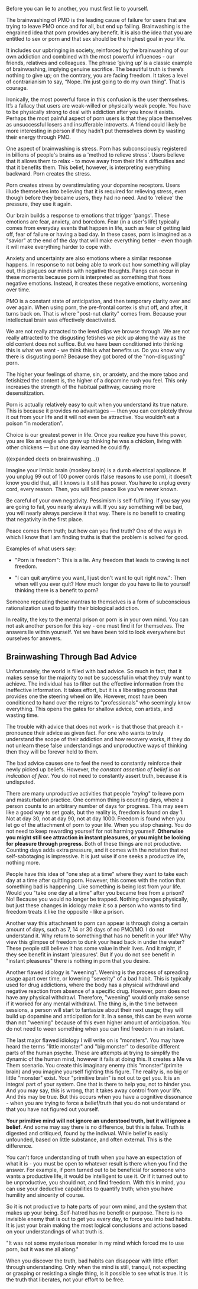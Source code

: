 Before you can lie to another, you must first lie to yourself.

The brainwashing of PMO is the leading cause of failure for users that are trying to leave PMO once and for all, but end up failing. Brainwashing is the engrained idea that porn provides any benefit. It is also the idea that you are entitled to sex or porn and that sex should be the highest goal in your life.

It includes our upbringing in society, reinforced by the brainwashing of our own addiction and combined with the most powerful influences - our friends, relatives and colleagues. The phrase ’giving up’ is a classic example of brainwashing, implying genuine sacrifice. The beautiful truth is there’s nothing to give up; on the contrary, you are facing freedom. It takes a level of contrarianism to say, “Nope. I’m just going to do my own thing”. That is courage.

Ironically, the most powerful force in this confusion is the user themselves. It’s a fallacy that users are weak-willed or physically weak people. You have to be physically strong to deal with addiction after you know it exists. Perhaps the most painful aspect of porn users is that they place themselves as unsuccessful losers and insufferable introverts. A friend could likely be more interesting in person if they hadn’t put themselves down by wasting their energy through PMO.

One aspect of brainwashing is stress. Porn has subconsciously registered in billions of people's brains as a 'method to relieve stress'. Users believe that it allows them to relax - to move away from their life's difficulties and that it benefits them. This belief, however, is interpreting everything backward. Porn creates the stress.

Porn creates stress by overstimulating your dopamine receptors. Users illude themselves into believing that it is required for relieving stress, even though before they became users, they had no need. And to 'relieve' the pressure, they use it again.

Our brain builds a response to emotions that trigger 'pangs'. These emotions are fear, anxiety, and boredom. Fear (in a user's life) typically comes from everyday events that happen in life, such as fear of getting laid off, fear of failure or having a bad day. In these cases, porn is imagined as a "savior" at the end of the day that will make everything better - even though it will make everything harder to cope with.

Anxiety and uncertainty are also emotions where a similar response happens. In response to not being able to work out how something will play out, this plagues our minds with negative thoughts. Pangs can occur in these moments because porn is interpreted as something that fixes negative emotions. Instead, it creates these negative emotions, worsening over time.

PMO is a constant state of anticipation, and then temporary clarity over and over again. When using porn, the pre-frontal cortex is shut off, and after, it turns back on. That is where "post-nut clarity" comes from. Because your intellectual brain was effectively deactivated.

We are not really attracted to the lewd clips we browse through. We are not really attracted to the disgusting fetishes we pick up along the way as the old content does not suffice. But we have been conditioned into thinking this is what we want - we think this is what benefits us. Do you know why there is disgusting porn? Because they got bored of the "non-disgusting" porn.

The higher your feelings of shame, sin, or anxiety, and the more taboo and fetishized the content is, the higher of a dopamine rush you feel. This only increases the strength of the habitual pathway, causing more desensitization.

Porn is actually relatively easy to quit when you understand its true nature. This is because it provides no advantages — then you can completely throw it out from your life and it will not even be attractive. You wouldn’t eat a poison “in moderation”.

Choice is our greatest power in life. Once you realize you have this power, you are like an eagle who grew up thinking he was a chicken, living with other chickens — but one day learned he could fly.

((expanded deets on brainwashing...))


Imagine your limbic brain (monkey brain) is a dumb electrical appliance. If you unplug 99 out of 100 power cords (false reasons to use porn), it doesn’t know you did that, all it knows is it still has power. You have to unplug every cord, every reason. Then, you will find peace like you’ve never known.

Be careful of your own negativity. Pessimism is self-fulfilling. If you say you are going to fail, you nearly always will. If you say something will be bad, you will nearly always percieve it that way. There is no benefit to creating that negativity in the first place.

Peace comes from truth; but how can you find truth? One of the ways in which I know that I am finding truths is that the problem is solved for good.

Examples of what users say:

- "Porn is freedom": This is a lie. Any freedom that leads to craving is not freedom.

- "I can quit anytime you want, I just don't want to quit right now.": Then when will you ever quit? How much longer do you have to lie to yourself thinking there is a benefit to porn?

Someone repeating these mantras to themselves is a form of subconscious rationalization used to justify their biological addiction.

In reality, the key to the mental prison or porn is in your own mind. You can not ask another person for this key - one must find it for themselves. The answers lie within yourself. Yet we have been told to look everywhere but ourselves for answers.

## Brainwashing Through Bad Advice
Unfortunately, the world is filled with bad advice. So much in fact, that it makes sense for the majority to not be successful in what they truly want to achieve. The individual has to filter out the effective information from the ineffective information. It takes effort, but it is a liberating process that provides one the steering wheel on life. However, most have been conditioned to hand over the reigns to "professionals" who seemingly know everything. This opens the gates for shallow advice, con artists, and wasting time.

The trouble with advice that does not work - is that those that preach it - pronounce their advice as given fact. For one who wants to truly understand the scope of their addiction and how recovery works, if they do not unlearn these false understandings and unproductive ways of thinking then they will be forever held to them.

The bad advice causes one to feel the need to constantly reinforce their newly picked up beliefs. However, *the constant assertion of belief is an indication of fear*. You do not need to constantly assert truth, because it is undisputed.

There are many unproductive activities that people "*trying*" to leave porn and masturbation practice. One common thing is counting days, where a person counts to an arbitrary number of days for progress. This may seem like a good way to set goals, but the reality is, freedom is found on day 1. Not at day 30, not at day 90, not at day 1000. Freedom is found when you let go of the attachment of porn to your life. When you stop chasing. You do not need to keep rewarding yourself for not harming yourself. **Otherwise you might still see attraction in instant pleasures, or you might be looking for pleasure through progress**. Both of these things are not productive. Counting days adds extra pressure, and it comes with the notation that not self-sabotaging is impressive. It is just wise if one seeks a productive life, nothing more.

People have this idea of "one step at a time" where they want to take each day at a time after quitting porn. However, this comes with the notion that something bad is happening. Like something is being lost from your life. Would you "take one day at a time" after you became free from a prison? No! Because you would no longer be trapped. Nothing changes physically, but just these changes in idology make it so a person who wants to find freedom treats it like the opposite - like a prison.

Another way this attachment to porn can appear is through doing a certain amount of days, such as 7, 14 or 30 days of no PMO/MO. I do not understand it. Why return to something that has no benefit in your life? Why view this glimpse of freedom to dunk your head back in under the water? These people still believe it has some value in their lives. And it might, if they see benefit in instant 'pleasures'. But if you do not see benefit in "instant pleasures" there is nothing in porn that you desire.

Another flawed idiology is "weening". Weening is the process of spreading usage apart over time, or lowering "severity" of a bad habit. This is typically used for drug addictions, where the body has a physical withdrawl and negative reaction from absence of a specific drug. However, porn does not have any physical withdrawl. Therefore, "weening" would only make sense if it worked for any mental withdrawl. The thing is, in the time between sessions, a person will start to fantasize about their next usage; they will build up dopamine and anticipation for it. In a sense, this can be even worse than not "weening" because of this even higher amount of anticipation. You do not need to ween something when you can find freedom in an instant.

The last major flawed idiology I will write on is "monsters". You may have heard the terms "little monster" and "big monster" to describe different parts of the human psyche. These are attempts at trying to simplify the dynamic of the human mind, however it fails at doing this. It creates a Me vs Them scenario. You create this imaginary enemy (this "monster"/primite brain) and you imagine yourself fighting this figure. The reality is, no big or little "monster" exist. Your "primitive brain" is not out to get you. It is an integral part of your system. One that is there to help you, not to hinder you. And you may say, this is wrong, that it takes away control from your life. And this may be true. But this occurs when you have a cognitive dissonance - when you are trying to force a belief/truth that you do not understand or that you have not figured out yourself.

**Your primitive mind will not ignore an understood truth, but it will ignore a belief**. And some may say there is no difference, but this is false. Truth is digested and critiqued, found by the indivual. While belief is easily unfounded, based on little substance, and often external. This is the difference.

You can't force understanding of truth when you have an expectation of what it is - you must be open to whatever result is there when you find the answer. For example, if porn turned out to be beneficial for someone who wants a productive life, it would be intelligent to use it. Or if it turned out to be unproductive, you should not, and find freedom. With this in mind, you can use your deductive capabilities to quantify truth; when you have humility and sincerity of course.

So it is not productive to hate parts of your own mind, and the system that makes up your being. Self-hatred has no benefit or purpose. There is no invisible enemy that is out to get you every day, to force you into bad habits. It is just your brain making the most logical conclusions and actions based on your understandings of what truth is.

"It was not some mysterious monster in my mind which forced me to use porn, but it was me all along."

When you discover the truth, bad habits can disappear with little effort through understanding. Only when the mind is still, tranquil, not expecting or grasping or resisting a single thing, is it possible to see what is true. It is the truth that liberates, not your effort to be free.